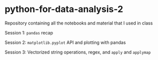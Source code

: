 # python-for-data-analysis-2
Repository containing all the notebooks and material that I used in class

Session 1: `pandas` recap

Session 2: `matplotlib.pyplot` API and plotting with pandas

Session 3: Vectorized string operations, regex, and `apply` and `applymap`